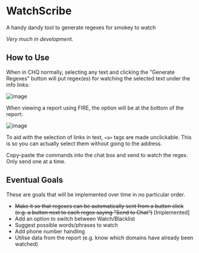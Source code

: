 # WatchScribe
A handy dandy tool to generate regexes for smokey to watch

_Very much in development._

## How to Use

When in CHQ normally, selecting any text and clicking the "Generate Regexes" button will put regex(es) for watching the selected text under the info links:

![image](https://github.com/user-attachments/assets/506f8ca6-f55d-48d9-b1db-224f52bb7720)

When viewing a report using FIRE, the option will be at the bottom of the report:

![image](https://github.com/user-attachments/assets/de6235b8-89af-4958-9225-27d5cca91433)

To aid with the selection of links in text, `<a>` tags are made unclickable. This is so you can actually select them without going to the address.

Copy-paste the commands into the chat box and send to watch the regex. Only send one at a time.

## Eventual Goals

These are goals that will be implemented over time in no particular order.

- ~~Make it so that regexes can be automatically sent from a button click (e.g. a button next to each regex saying "Send to Chat")~~ [Implemented]
- Add an option to switch between Watch/Blacklist
- Suggest possible words/phrases to watch
- Add phone number handling
- Utilise data from the report (e.g. know which domains have already been watched)

